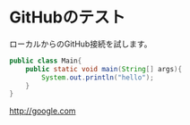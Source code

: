 # GitHubのテスト

ローカルからのGitHub接続を試します。

```java :Main.java
public class Main{
	public static void main(String[] args){
		System.out.println("hello");
	}
}

```

<http://google.com>
